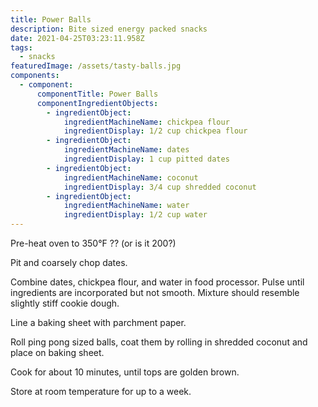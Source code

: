 ```yaml
---
title: Power Balls
description: Bite sized energy packed snacks
date: 2021-04-25T03:23:11.958Z
tags:
  - snacks
featuredImage: /assets/tasty-balls.jpg
components:
  - component:
      componentTitle: Power Balls
      componentIngredientObjects:
        - ingredientObject:
            ingredientMachineName: chickpea flour
            ingredientDisplay: 1/2 cup chickpea flour
        - ingredientObject:
            ingredientMachineName: dates
            ingredientDisplay: 1 cup pitted dates
        - ingredientObject:
            ingredientMachineName: coconut
            ingredientDisplay: 3/4 cup shredded coconut
        - ingredientObject:
            ingredientMachineName: water
            ingredientDisplay: 1/2 cup water
---
```

Pre-heat oven to 350°F ?? (or is it 200?)

Pit and coarsely chop dates. 

Combine dates, chickpea flour, and water in food processor. Pulse until ingredients are incorporated but not smooth. Mixture should resemble slightly stiff cookie dough. 

Line a baking sheet with parchment paper. 

Roll ping pong sized balls, coat them by rolling in shredded coconut and place on baking sheet. 

Cook for about 10 minutes, until tops are golden brown. 

Store at room temperature for up to a week.